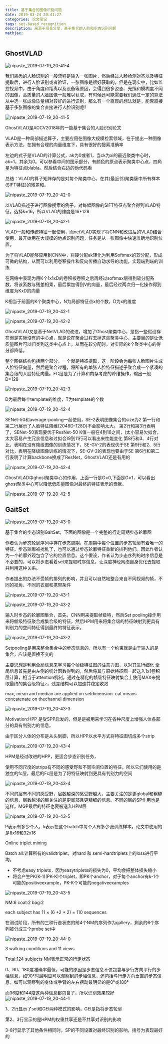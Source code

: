 ```yaml
---
title: 基于集合的图像识别问题
date: 2019-03-24 20:41:27
categories: 论文笔记
tags: set-based recognition
description: 来源于组会分享，基于集合的人脸和步态识别问题
mathjax:
---
```


## GhostVLAD

![nipaste_2019-07-19_20-41-4](/images/Snipaste_2019-07-19_20-41-41.png)

我们熟悉的人脸识别的一般流程是输入一张图片，然后经过人脸检测对齐以及特征提取后，进行人脸识别或者验证，一张图像是很好获取的，但是在现实中，比如监控视频中，由于角度和距离以及设备等原因，会得到很多姿态、光照和模糊度不同的图像，高质量的人脸图像一般难以获取，有时候还可能需要我们通过一定的算法从中选一张成像质量相对较好的进行识别，那么有一个直观的想法就是，能否直接基于多张图像的集合直接进行人脸识别呢?

![nipaste_2019-07-19_20-41-5](/images/Snipaste_2019-07-19_20-41-52.png)

GhostVLAD是ACCV2018年的一篇基于集合的人脸识别论文

VLAD是一种局部描述算子，主要应用在图像大规模检索领域，在于提出一种图像表示方法，在拥有合理的向量维度下，具有很好的搜索准确率

左边的式子是VLAD的计算公式，ak为0或者1，当ck为xi的最近聚类中心时，ak=1，其余为0。可以参看中间的图示部分，有颜色的原点表示聚类中心点，四角星为特征点blabla。然后结合右边的伪代码看

总结：VLAD的算子矩阵存的是对每个聚类中心，在其(最近邻)聚类簇中所有样本(SIFT特征)的残差和。

![nipaste_2019-07-19_20-42-0](/images/Snipaste_2019-07-19_20-42-02.png)

以VLAD描述子进行图像搜索的例子，对每幅图像的SIFT特征点聚合得到VLAD特征，选择k=16，所以VLAD的维度是16*128

![nipaste_2019-07-19_20-42-1](/images/Snipaste_2019-07-19_20-42-10.png)

VLAD一般和传统特征一起使用，而netVLAD实现了将CNN和改进后的VLAD结合使用，最开始用在大规模的地点识别问题，任务是从一张图像中快速准确地识别位置。

为了将VLAD能够应用到CNN中，将硬分配ak转化为利用Softmax的软分配，形成可微的结构，从而可以利用卷积操作和反向传播自动求导的功能，实现端到端的训练

在网络中表现为用K个1x1xD的卷积核卷积之后再经过softmax层得到软分配系数，将该系数与残差相乘，最后累加得到V的向量，最后经过两次归一化操作得到维度为KxD的向量

K相当于前面的K个聚类中心，N为局部特征点x的个数，D为x的维度

![nipaste_2019-07-19_20-42-1](/images/Snipaste_2019-07-19_20-42-16.png)

![nipaste_2019-07-19_20-42-2](/images/Snipaste_2019-07-19_20-42-23.png)

GhostVLAD又是基于NetVLAD的改进，增加了Ghost聚类中心，是指一些假设存在但是实际没有的中心点，就是说在聚合过程去掉这些聚类中心，主要目的是让低质量图片可以归类到这类中心点上，从而在软分配时，对实际的k个聚类中心的得分都降低。

整个网络结构包括两个部分，一个就是特征提取，这一阶段会为每张人脸图片生成人脸特征向量，然后是聚合过程，将所有的单张人脸特征描述子聚合成一个紧凑的集合级的人脸特征向量。FC层是为了计算和内存考虑的降维操作，输出一般D=128

![nipaste_2019-07-19_20-42-3](/images/Snipaste_2019-07-19_20-42-34.png)

D为最后每个template的维度，T为template的个数

![nipaste_2019-07-19_20-42-4](/images/Snipaste_2019-07-19_20-42-40.png)

SENet-50和average-pooling一起使用，SE-2表明图像集合的size为2
第一行和第二行展示了人脸特征降维(2048D-128D)不会影响太大。
第2行和第3行表明了，SENet-50表现要优于ResNet-50
K值一般在4到16之间，(太小容易欠拟合，太大容易产生冗余信息和过拟合)9到11行可以看出来性能变化
第8行和3、4行对比，表明在没有降级图像的训练情况下，SE-GV-2的表现优于SE
第9行和2、5行对比，表明在降级图像训练的情况下，SE-GV-2的表现也要由于SE
第6行和第二行表明了计算backbone换成了ResNet，GhostVLAD还是有用的

![nipaste_2019-07-19_20-42-4](/images/Snipaste_2019-07-19_20-42-48.png)

GhostVLAD中ghost聚类中心的作用，上面一行是G=0,下面是G=1，可以看出ghost聚类中心可以降低低质量图像对最终的特征表示的贡献。

![nipaste_2019-07-19_20-42-5](/images/Snipaste_2019-07-19_20-42-58.png)



## GaitSet

![nipaste_2019-07-19_20-43-0](/images/Snipaste_2019-07-19_20-43-05.png)

基于集合的步态识别GaitSet，下面的图像是一个完整的行走周期步态轮廓图

作者认为步态轮廓序列中存在步态周期，在周期中每个位置的步态轮廓有着唯一的特征。步态轮廓被扰乱了，也可以通过步态轮廓特征重新的排列他们。因此作者认为一个轮廓外观包含了它的位置信息。这个假设，作者认为步态序列的时序信息是不必要的，可以将步态看着set来提取时序信息，让深度神经网络自身优化去提取并利用这种关系。

作者提出的办法不受帧的排列的影响，并且可以自然地整合来自不同视频的帧，不同的视角、不同的衣服和携带条件

![nipaste_2019-07-19_20-43-1](/images/Snipaste_2019-07-19_20-43-14.png)

![nipaste_2019-07-19_20-43-2](/images/Snipaste_2019-07-19_20-43-21.png)

输入时步态的轮廓图集合，首先，CNN用来提取帧级特，然后Set
pooling操作用来将帧级特征聚合成集合级的特征，然后HPM用来将集合级的特征映射到更具有判别力的空间特征得到最终的特征表示。

![nipaste_2019-07-19_20-43-2](/images/Snipaste_2019-07-19_20-43-29.png)

Setpooling是用来整合集合中的步态信息的，所以有一个约束就是由于输入的是集合，应该是置换不变的

主要思想是利用全局信息来学习每个帧级特征图的注意力图，以对其进行细化
全局信息首先是由左侧的统计函数得到的，然后将其与原始特征图一起送入1x1卷积层计算，相当于attention机制，通过在精化的帧级特征映射集合上使用MAX来提取最终的集合级特征z，残差结构可以加速并稳定收敛

max, mean and median are applied on setdimension. 
cat means concatenate on thechannel dimension 

![nipaste_2019-07-19_20-43-3](/images/Snipaste_2019-07-19_20-43-35.png)

Motivation:HPP 是受SPP启发的，但是是被用来学习在各种尺度上增强人体各部分的具有判别力的信息。

由于区分人体的分布是从头到脚，所以HPP以水平方式将特征图切成多个strip

![nipaste_2019-07-19_20-43-4](/images/Snipaste_2019-07-19_20-43-41.png)

HPM是经过改进的HPP，更适合步态识别任务，

使用不同尺度的strips有不同的感受野和不同空间位置的特征，所以它们使用的是独立的fc层，最后的Fc层是为了将特征映射到更具有判别力的空间

![nipaste_2019-07-19_20-43-4](/images/Snipaste_2019-07-19_20-43-48.png)

不同的层有不同的感受野，层数越深的感受野越大，主要关注的是更global和粗糙的信息，层数越浅的层关注的是更局部且更精细的信息。不同的层的SP作用也是这样。MGP最后的特征也要被送入HPM层

![nipaste_2019-07-19_20-43-5](/images/Snipaste_2019-07-19_20-43-53.png)

P表示有多少个人，k表示在这个batch中每个人有多少张训练样本。论文中使用的是8x16和32x16

Online triplet mining

Batch all:计算所有的validtriplet，对hard 和 semi-hardtriplets上的loss进行平均。

- 不考虑easy triplets，因为easytriplets的损失为0，平均会把整体损失缩小
- 将会产生PK(K-1)(PK-K)个triplet，即PK个anchor，对于每个anchor有k-1个可能的positiveexample，PK-K个可能的negativeexamples

![nipaste_2019-07-19_20-43-5](/images/Snipaste_2019-07-19_20-43-59.png)

NM:6 coat:2 bag:2

each subject has 11 × (6 +2 + 2) = 110 sequences 

在测试阶段，所有的三种行走状态的前4个NM的序列作为gallery，剩余的6个序列被分成三个probe set中

![nipaste_2019-07-19_20-44-0](/images/Snipaste_2019-07-19_20-44-05.png)

3 walking conditions and 11 views 

Total:124 subjects
NM表示正常的行走状态

0、90、180度准确率最低，可能的原因是步态信息不仅包含与步行方向平行的步幅信息，如90°时最明显可以观察到的步幅信息，还包括与行走方向垂直的步态信息，如可以观察到的身体或手臂的左右摆动最明显的是0°或180°

而36度和144度这两种信息都包含了，所以识别效果较好![nipaste_2019-07-19_20-44-1](/images/Snipaste_2019-07-19_20-44-12.png)

1、2行显示了set和GEI两种模式的影响，GEI是指将步态轮廓

第2、3行显示的是HPM的权重共享还是不共享对识别的影响

3-8行显示了其他条件相同时，SP的不同设置对最终识别的影响，括号为表现最好的